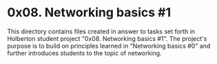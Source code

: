 # 0x08. Networking basics #1
This directory contains files created in answer to tasks set forth in Holberton student project "0x08. Networking basics #1". The project's purpose is to build on principles learned in "Networking basics #0" and further introduces students to the topic of networking.
